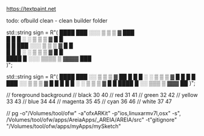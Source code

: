 https://textpaint.net

todo:
ofbuild clean  - clean builder folder

std::string sign = R"(
████ ███ ░░░  ▒  ▒ ▒ ▓    ███  
█  █ █   ░  ░ ▒  ▒ ▒ ▓    █  █  
█  █ ███ ░░░  ▒  ▒ ▒ ▓    █  █  
█  █ █   ░  ░ ▒  ▒ ▒ ▓    █  █  
████ █   ░░░  ▒▒▒▒ ▒ ▓▓▓▓ ███  
)";

std::string sign = R"(
████ ███ ░░  ▒ ▒ ▒ ▓   ██
█  █ █   ░ ░ ▒ ▒ ▒ ▓   █ █
█  █ ███ ░░  ▒ ▒ ▒ ▓   █ █
█  █ █   ░ ░ ▒ ▒ ▒ ▓   █ █
████ █   ░░  ▒▒▒ ▒ ▓▓▓ ██
)";


//          foreground background
// black        30         40
// red          31         41
// green        32         42
// yellow       33         43
// blue         34         44
// magenta      35         45
// cyan         36         46
// white        37         47

// pg  -o"/Volumes/tool/ofw" -a"ofxARKit" -p"ios,linuxarmv7l,osx" -s", /Volumes/tool/ofw/apps/AreiaApps/_AREIA/AREIA/src" -t"gitignore" "/Volumes/tool/ofw/apps/myApps/mySketch"
